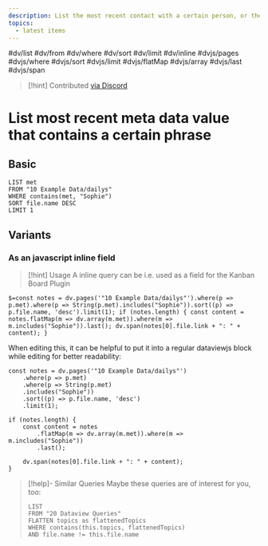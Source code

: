 ```yaml
---
description: List the most recent contact with a certain person, or the most recent day you baked banana cake, or made a certain type of sports, for example. 
topics:
  - latest items
---
```

#dv/list #dv/from #dv/where #dv/sort #dv/limit #dv/inline #dvjs/pages #dvjs/where #dvjs/sort #dvjs/limit #dvjs/flatMap #dvjs/array #dvjs/last #dvjs/span


> [!hint] Contributed [via Discord](https://discord.com/channels/686053708261228577/875721010144477204/1007282419688284322)

# List most recent meta data value that contains a certain phrase

## Basic 

```dataview
LIST met
FROM "10 Example Data/dailys"
WHERE contains(met, "Sophie")
SORT file.name DESC
LIMIT 1
```

## Variants

### As an javascript inline field

> [!hint] Usage
> A inline query can be i.e. used as a field for the Kanban Board Plugin

`$=const notes = dv.pages('"10 Example Data/dailys"').where(p => p.met).where(p => String(p.met).includes("Sophie")).sort((p) => p.file.name, 'desc').limit(1); if (notes.length) { const content = notes.flatMap(m => dv.array(m.met)).where(m => m.includes("Sophie")).last(); dv.span(notes[0].file.link + ": " + content); }`

When editing this, it can be helpful to put it into a regular dataviewjs block while editing for better readability:

```dataviewjs
const notes = dv.pages('"10 Example Data/dailys"')
	.where(p => p.met)
	.where(p => String(p.met)
	.includes("Sophie"))
	.sort((p) => p.file.name, 'desc')
	.limit(1); 
	
if (notes.length) { 
	const content = notes
		.flatMap(m => dv.array(m.met)).where(m => m.includes("Sophie"))
		.last(); 
	
	dv.span(notes[0].file.link + ": " + content); 
}
```

> [!help]- Similar Queries
> Maybe these queries are of interest for you, too:
> ```dataview
> LIST
> FROM "20 Dataview Queries"
> FLATTEN topics as flattenedTopics
> WHERE contains(this.topics, flattenedTopics)
> AND file.name != this.file.name
> ```